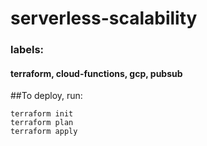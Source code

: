 # serverless-scalability

### labels:
#### terraform, cloud-functions, gcp, pubsub

##To deploy, run:
```
terraform init
terraform plan
terraform apply
```
